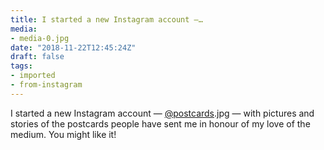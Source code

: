 ```yaml
---
title: I started a new Instagram account —…
media:
- media-0.jpg
date: "2018-11-22T12:45:24Z"
draft: false
tags:
- imported
- from-instagram
---
```

I started a new Instagram account — [@postcards](https://instagram.com/postcards).jpg — with pictures and stories of the postcards people have sent me in honour of my love of the medium. You might like it\!
